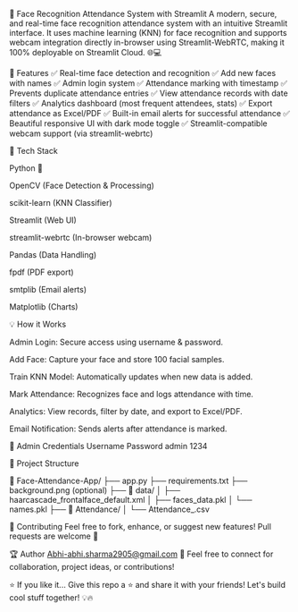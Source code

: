🎯 Face Recognition Attendance System with Streamlit
A modern, secure, and real-time face recognition attendance system with an intuitive Streamlit interface. It uses machine learning (KNN) for face recognition and supports webcam integration directly in-browser using Streamlit-WebRTC, making it 100% deployable on Streamlit Cloud. 🌐💻

🚀 Features
✅ Real-time face detection and recognition
✅ Add new faces with names
✅ Admin login system
✅ Attendance marking with timestamp
✅ Prevents duplicate attendance entries
✅ View attendance records with date filters
✅ Analytics dashboard (most frequent attendees, stats)
✅ Export attendance as Excel/PDF
✅ Built-in email alerts for successful attendance
✅ Beautiful responsive UI with dark mode toggle
✅ Streamlit-compatible webcam support (via streamlit-webrtc)

🧠 Tech Stack

Python 🐍

OpenCV (Face Detection & Processing)

scikit-learn (KNN Classifier)

Streamlit (Web UI)

streamlit-webrtc (In-browser webcam)

Pandas (Data Handling)

fpdf (PDF export)

smtplib (Email alerts)

Matplotlib (Charts)

💡 How it Works

Admin Login: Secure access using username & password.

Add Face: Capture your face and store 100 facial samples.

Train KNN Model: Automatically updates when new data is added.

Mark Attendance: Recognizes face and logs attendance with time.

Analytics: View records, filter by date, and export to Excel/PDF.

Email Notification: Sends alerts after attendance is marked.


🔐 Admin Credentials
Username	Password
admin	      1234


📂 Project Structure

📁 Face-Attendance-App/
├── app.py
├── requirements.txt
├── background.png (optional)
├── 📁 data/
│   ├── haarcascade_frontalface_default.xml
│   ├── faces_data.pkl
│   └── names.pkl
├── 📁 Attendance/
│   └── Attendance_<date>.csv


🤝 Contributing
Feel free to fork, enhance, or suggest new features! Pull requests are welcome 🚀

🏆 Author
Abhi-abhi.sharma2905@gmail.com
📧 Feel free to connect for collaboration, project ideas, or contributions!

⭐ If you like it...
Give this repo a ⭐ and share it with your friends!
Let's build cool stuff together! 💡🔥
